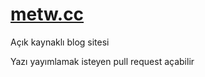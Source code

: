 ﻿# [metw.cc](https://www.metw.cc)
Açık kaynaklı blog sitesi

Yazı yayımlamak isteyen pull request açabilir
